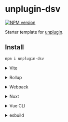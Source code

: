 # unplugin-dsv

[![NPM version](https://img.shields.io/npm/v/unplugin-dsv?color=a1b858&label=)](https://www.npmjs.com/package/unplugin-dsv)

Starter template for [unplugin](https://github.com/unjs/unplugin).

## Install

```bash
npm i unplugin-dsv
```

<details>
<summary>Vite</summary><br>

```ts
// vite.config.ts
import UnpluginDsv from 'unplugin-dsv/vite'

export default defineConfig({
  plugins: [
    UnpluginDsv({ /* options */ }),
  ],
})
```

Example: [`playground/`](./playground/)

<br></details>

<details>
<summary>Rollup</summary><br>

```ts
// rollup.config.js
import UnpluginDsv from 'unplugin-dsv/rollup'

export default {
  plugins: [
    UnpluginDsv({ /* options */ }),
  ],
}
```

<br></details>


<details>
<summary>Webpack</summary><br>

```ts
// webpack.config.js
module.exports = {
  /* ... */
  plugins: [
    require('unplugin-dsv/webpack')({ /* options */ })
  ]
}
```

<br></details>

<details>
<summary>Nuxt</summary><br>

```ts
// nuxt.config.js
export default defineNuxtConfig({
  modules: [
    ['unplugin-dsv/nuxt', { /* options */ }],
  ],
})
```

> This module works for both Nuxt 2 and [Nuxt Vite](https://github.com/nuxt/vite)

<br></details>

<details>
<summary>Vue CLI</summary><br>

```ts
// vue.config.js
module.exports = {
  configureWebpack: {
    plugins: [
      require('unplugin-dsv/webpack')({ /* options */ }),
    ],
  },
}
```

<br></details>

<details>
<summary>esbuild</summary><br>

```ts
// esbuild.config.js
import { build } from 'esbuild'
import UnpluginDsv from 'unplugin-dsv/esbuild'

build({
  plugins: [UnpluginDsv()],
})
```

<br></details>

